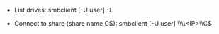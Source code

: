 * List drives:
smbclient [-U user] -L <IP>

* Connect to share (share name C$):
smbclient [-U user] \\\\<IP>\\C$
